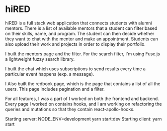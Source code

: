 # hiRED

hiRED is a full stack web application that connects students with alumni mentors. There is a list of available mentors that a student can filter based on their skills, name, and program. The student can then decide whether they want to chat with the mentor and make an appointment. Students can also upload their work and projects in order to display their portfolio.

I built the mentors page and the filter. For the search filter, I'm using Fuse.js a lightweight fuzzy search library.

I built the chat which uses subscriptions to send results every time a particular event happens (exp. a message).

I Also built the redbook page, which is the page that contains a list of all the users. This page includes pagination and a filter.

For all features, I was a part of I worked on both the frontend and backend. Every page I worked on contains hooks, and I am working on refactoring the queries and mutations so that they contain react-apollo-hooks.

Starting server: NODE_ENV=development yarn start:dev
Starting client: yarn start